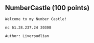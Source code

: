 ## NumberCastle (100 points)

```
Welcome to my Number Castle!

nc 61.28.237.24 30308

Author: Liverpudlian
```
